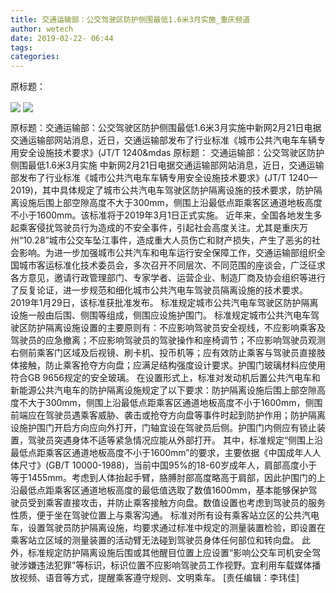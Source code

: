 ```yaml
---
title: 交通运输部：公交驾驶区防护侧围最低1.6米3月实施_重庆频道
author: wetech
date: 2019-02-22- 06:44
tags: 
categories: 
---
```

原标题：
<!-- more -->
                
<img align="center" border="0" src="http://p1.ifengimg.com/fck/2019_08/1e1be4be7be121b_w550_h366.jpg" />
                
<img align="center" border="0" src="http://p2.ifengimg.com/a/2016/0810/204c433878d5cf9size1_w16_h16.png" />
            
原标题：交通运输部：公交驾驶区防护侧围最低1.6米3月实施中新网2月21日电据交通运输部网站消息，近日，交通运输部发布了行业标准《城市公共汽电车车辆专用安全设施技术要求》(JT/T 1240&mdas
原标题：
交通运输部：公交驾驶区防护侧围最低1.6米3月实施
中新网2月21日电据交通运输部网站消息，近日，交通运输部发布了行业标准《城市公共汽电车车辆专用安全设施技术要求》(JT/T 1240—2019)，其中具体规定了城市公共汽电车驾驶区防护隔离设施的技术要求，防护隔离设施后围上部空隙高度不大于300mm，侧围上沿最低点距乘客区通道地板高度不小于1600mm。该标准将于2019年3月1日正式实施。
近年来，全国各地发生多起乘客侵扰驾驶员行为造成的不安全事件，引起社会高度关注。尤其是重庆万州“10.28”城市公交车坠江事件，造成重大人员伤亡和财产损失，产生了恶劣的社会影响。为进一步加强城市公共汽车和电车运行安全保障工作，交通运输部组织全国城市客运标准化技术委员会，多次召开不同层次、不同范围的座谈会，广泛征求各方意见，邀请行政管理部门、专家学者、运营企业、制造厂商及协会组织等进行了反复论证，进一步规范和细化城市公共汽电车驾驶员隔离设施的技术要求。2019年1月29日，该标准获批准发布。
标准规定城市公共汽电车驾驶区防护隔离设施一般由后围、侧围等组成，侧围应设施护围门。
标准规定城市公共汽电车驾驶区防护隔离设施设置的主要原则有：不应影响驾驶员安全视线，不应影响乘客及驾驶员的应急撤离；不应影响驾驶员的驾驶操作和座椅调节；不应影响驾驶员观测右侧前乘客门区域及后视镜、刷卡机、投币机等；应有效防止乘客与驾驶员直接肢体接触，防止乘客抢夺方向盘；应满足结构强度设计要求。护围门玻璃材料应使用符合GB 9656规定的安全玻璃。
在设置形式上，标准对发动机后置公共汽电车和新能源公共汽电车的防护隔离设施规定了以下要求：防护隔离设施后围上部空隙高度不大于300mm，侧围上沿最低点距乘客区通道地板高度不小于1600mm，侧围前端应在驾驶员遇乘客威胁、袭击或抢夺方向盘等事件时起到防护作用；防护隔离设施护围门开启方向应向外打开，门轴宜设在驾驶员后侧。护围门内侧应有锁止装置，驾驶员突遇身体不适等紧急情况应能从外部打开。
其中，标准规定“侧围上沿最低点距乘客区通道地板高度不小于1600mm”的要求，主要依据《中国成年人人体尺寸》(GB/T 10000-1988)，当前中国95%的18-60岁成年人，肩部高度小于等于1455mm。考虑到人体抬起手臂，胳膊肘部高度略高于肩部，因此护围门的上沿最低点距乘客区通道地板高度的最低值选取了数值1600mm，基本能够保护驾驶员受到乘客直接攻击，并防止乘客接触方向盘。数值设置也考虑到驾驶员的服务性质，便于坐在驾驶位置上与乘客沟通。
标准对所有设有乘客站立区的公共汽电车，设置驾驶员防护隔离设施，均要求通过标准中规定的测量装置检验，即设置在乘客站立区域的测量装置的活动臂无法碰到驾驶员身体任何部位和转向盘。
此外，标准规定防护隔离设施后围或其他醒目位置上应设置“影响公交车司机安全驾驶涉嫌违法犯罪”等标识，标识位置不应影响驾驶员工作视野。宜利用车载媒体播放视频、语音等方式，提醒乘客遵守规则、文明乘车。
[责任编辑：李玮佳]
            
